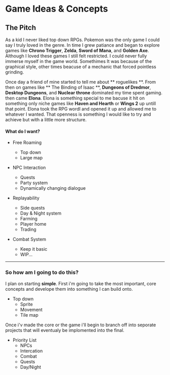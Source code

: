 # Game Ideas & Concepts 



## The Pitch
As a kid I never liked top down RPGs. Pokemon was the only game I could say I truly loved in the genre. In time I grew patiance and began to explore games like **Chrono Trigger**, **Zelda**, **Sword of Mana**, and **Golden Axe**. Although I loved these games I still felt restricted. I could never fully immerse myself in the game world. Somethimes It was because of the graphical style, other times beacuse of a mechanic that forced pointless grinding.

Once day a friend of mine started to tell me about ** roguelikes **. From then on games like ** The Binding of Isaac **, **Dungeons of Dredmor**, **Desktop Dungeons**, and  **Nuclear throne** dominated my time spent gaming. then came **Elona**. Elona is something special to me bacuse it hit on something only niche games like **Haven and Hearth** or **Wings 2** up untill that point. Elona took the RPG wordl and opened it up and allowed me to whatever I wanted. That openness is something I would like to try and achieve but with a little more structure. 
 
#### What do I want?
- Free Roaming
  - Top down
  - Large map
 

- NPC Interaction
  - Quests
  - Party system
  - Dynamically changing dialogue

- Replayability
  - Side quests
  - Day & Night system
  - Farming 
  - Player home
  - Trading
 
 
 
- Combat System
  - Keep it basic 
  - WIP...
 
 
 - - - 
 
 ### So how am I going to do this?
 
 I plan on starting **simple**. First i'm going to take the most important, core concepts and develope them into something I can build onto.
 - Top down 
   - Sprite
   - Movement
   - Tile map
  
Once i'v made the core or the game i'll begin to branch off into seporate projects that will eventualy be implomented into the final. 

- Priority List
  - NPCs
  - Intercation 
  - Combat
  - Quests
  - Day/Night
 
  
  

